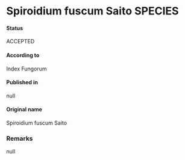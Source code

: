 # Spiroidium fuscum Saito SPECIES

#### Status
ACCEPTED

#### According to
Index Fungorum

#### Published in
null

#### Original name
Spiroidium fuscum Saito

### Remarks
null